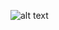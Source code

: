![alt text](https://github.com/Fuzerius/CECS-274-Project/blob/Module-8-Project/Screenshot%202025-05-09%20161812.png)
